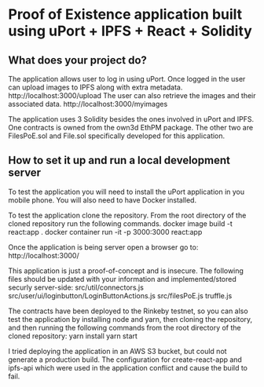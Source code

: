 # Proof of Existence application built using uPort + IPFS + React + Solidity

## What does your project do?

The application allows user to log in using uPort.
Once logged in the user can upload images to IPFS along with extra metadata.
http://localhost:3000/upload
The user can also retrieve the images and their associated data.
http://localhost:3000/myimages

The application uses 3 Solidity besides the ones involved in uPort and IPFS.
One contracts is owned from the own3d EthPM package.
The other two are FilesPoE.sol and File.sol specifically developed for this application.

## How to set it up and run a local development server

To test the application you will need to install the uPort application in you mobile phone.
You will also need to have Docker installed.

To test the application clone the repository.
From the root directory of the cloned repository run the following commands.
docker image build -t react:app .
docker container run -it -p 3000:3000 react:app

Once the application is being server open a browser go to:
http://localhost:3000/

This application is just a proof-of-concept and is insecure.
The following files should be updated with your information and implemented/stored securly server-side:
src/util/connectors.js
src/user/ui/loginbutton/LoginButtonActions.js
src/filesPoE.js
truffle.js

The contracts have been deployed to the Rinkeby testnet, so you can also test the application by installing node and yarn, then cloning the repository, and then running the following commands from the root directory of the cloned repository:
yarn install
yarn start

I tried deploying the application in an AWS S3 bucket, but could not generate a production build.
The configuration for create-react-app and ipfs-api which were used in the application conflict and cause the build to fail.
